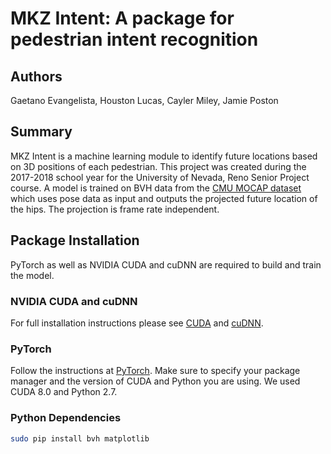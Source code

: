 # MKZ Intent: A package for pedestrian intent recognition

## Authors 
Gaetano Evangelista, Houston Lucas, Cayler Miley, Jamie Poston

## Summary
MKZ Intent is a machine learning module to identify future locations based on 3D positions of each pedestrian. This project was created during the 2017-2018 school year for the University of Nevada, Reno Senior Project course. A model is trained on BVH data from the [CMU MOCAP dataset](http://mocap.cs.cmu.edu/) which uses pose data as input and outputs the projected future location of the hips. The projection is frame rate independent.

## Package Installation
PyTorch as well as NVIDIA CUDA and cuDNN are required to build and train the model.

### NVIDIA CUDA and cuDNN
For full installation instructions please see [CUDA](http://docs.nvidia.com/cuda/cuda-installation-guide-linux/#axzz4VZnqTJ2A) and [cuDNN](https://developer.nvidia.com/cudnn). 

### PyTorch
Follow the instructions at [PyTorch](http://pytorch.org/). Make sure to specify your package manager and the version of CUDA and Python you are using. We used CUDA 8.0 and Python 2.7.

### Python Dependencies
```bash
sudo pip install bvh matplotlib
```